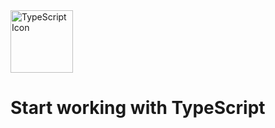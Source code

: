 
<img src="https://vetores.org/d/typescript.svg" alt="TypeScript Icon" width="100" height="100">
<h1>Start working with TypeScript</h1>
